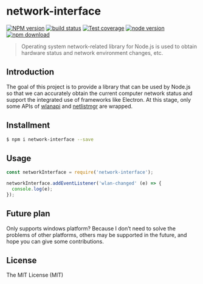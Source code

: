 # network-interface

[![NPM version][npm-image]][npm-url]
[![build status][travis-image]][travis-url]
[![Test coverage][coveralls-image]][coveralls-url]
[![node version][node-image]][node-url]
[![npm download][download-image]][download-url]

[npm-image]: https://img.shields.io/npm/v/network-interface.svg?style=flat-square
[npm-url]: https://npmjs.org/package/network-interface
[travis-image]: https://img.shields.io/travis/xudafeng/network-interface.svg?style=flat-square
[travis-url]: https://travis-ci.org/xudafeng/network-interface
[coveralls-image]: https://img.shields.io/coveralls/xudafeng/network-interface.svg?style=flat-square
[coveralls-url]: https://coveralls.io/r/xudafeng/network-interface?branch=master
[node-image]: https://img.shields.io/badge/node.js-%3E=_8-green.svg?style=flat-square
[node-url]: http://nodejs.org/download/
[download-image]: https://img.shields.io/npm/dm/network-interface.svg?style=flat-square
[download-url]: https://npmjs.org/package/network-interface

> Operating system network-related library for Node.js is used to obtain hardware status and network environment changes, etc.

## Introduction

The goal of this project is to provide a library that can be used by Node.js so that we can accurately obtain the current computer network status and support the integrated use of frameworks like Electron. At this stage, only some APIs of [wlanapi](https://docs.microsoft.com/en-us/windows/win32/api/netlistmgr/nf-netlistmgr-inetworklistmanager-get_isconnectedtointernet) and [netlistmgr](https://docs.microsoft.com/en-us/windows/win32/api/wlanapi/nf-wlanapi-wlanregisternotification) are wrapped.

## Installment

```bash
$ npm i network-interface --save
```

## Usage

```javascript
const networkInterface = require('network-interface');

networkInterface.addEventListener('wlan-changed' (e) => {
  console.log(e);
});
```

## Future plan

Only supports windows platform? Because I don’t need to solve the problems of other platforms, others may be supported in the future, and hope you can give some contributions.

## License

The MIT License (MIT)
